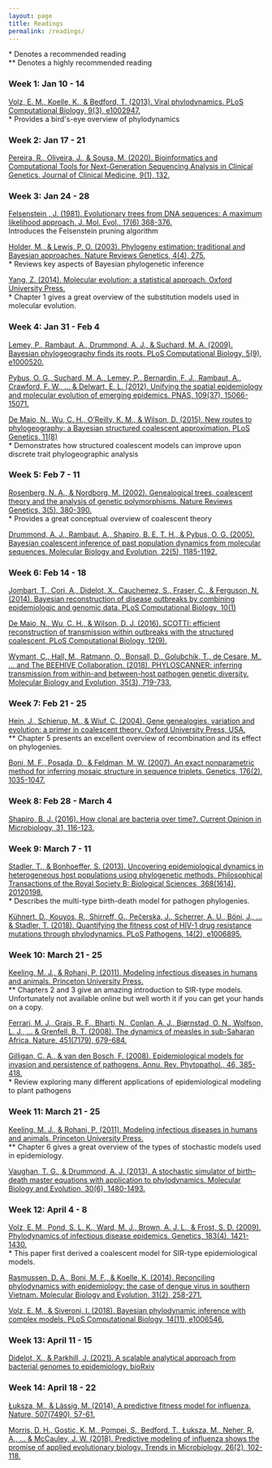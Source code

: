 ```yaml
---
layout: page
title: Readings
permalink: /readings/
---
```


\* Denotes a recommended reading <br>
\*\* Denotes a highly recommended reading


### Week 1: Jan 10 - 14

[Volz, E. M., Koelle, K., & Bedford, T. (2013). Viral phylodynamics. PLoS Computational Biology, 9(3), e1002947.][volz2013] <br>
\* Provides a bird's-eye overview of phylodynamics <br>

[volz2013]: <https://doi.org/10.1371/journal.pcbi.1002947>

### Week 2: Jan 17 - 21

[Pereira, R., Oliveira, J., & Sousa, M. (2020). Bioinformatics and Computational Tools for Next-Generation Sequencing Analysis in Clinical Genetics. Journal of Clinical Medicine, 9(1), 132.][pereira2020] <br>

[pereira2020]: https://www.mdpi.com/2077-0383/9/1/132/htm

### Week 3: Jan 24 - 28

[Felsenstein , J. (1981). Evolutionary trees from DNA sequences: A maximum likelihood approach. J. Mol. Evol., 17(6) 368-376.][felsenstein1981] <br>
Introduces the Felsenstein pruning algorithm <br>

[felsenstein1981]: https://link.springer.com/article/10.1007/BF01734359

[Holder, M., & Lewis, P. O. (2003). Phylogeny estimation: traditional and Bayesian approaches. Nature Reviews Genetics, 4(4), 275.][holder2003] <br>
\* Reviews key aspects of Bayesian phylogenetic inference <br>

[holder2003]: <http://cgl.bioinfo.uqam.ca/bif7001/articles/BIF7001-Phylo-NatureReviewsGenetics4a.pdf>

[Yang, Z. (2014). Molecular evolution: a statistical approach. Oxford University Press.][yang2014] <br>
\* Chapter 1 gives a great overview of the substitution models used in molecular evolution. <br>

[yang2014]: <https://catalog.lib.ncsu.edu/catalog/DUKE006146449>

### Week 4: Jan 31 - Feb 4

[Lemey, P., Rambaut, A., Drummond, A. J., & Suchard, M. A. (2009). Bayesian phylogeography finds its roots. PLoS Computational Biology, 5(9), e1000520.][lemey2009] <br>

[lemey2009]: <https://doi.org/10.1371/journal.pcbi.1000520>

[Pybus, O. G., Suchard, M. A., Lemey, P., Bernardin, F. J., Rambaut, A., Crawford, F. W., ... & Delwart, E. L. (2012). Unifying the spatial epidemiology and molecular evolution of emerging epidemics. PNAS, 109(37), 15066-15071.][pybus2012] <br>

[pybus2012]: <https://doi.org/10.1073/pnas.1206598109>

[De Maio, N., Wu, C. H., O’Reilly, K. M., & Wilson, D. (2015). New routes to phylogeography: a Bayesian structured coalescent approximation. PLoS Genetics, 11(8)][demaio2015] <br>
\* Demonstrates how structured coalescent models can improve upon discrete trait phylogeographic analysis <br>

[demaio2015]: <https://doi.org/10.1371/journal.pgen.1005421>

### Week 5: Feb 7 - 11

[Rosenberg, N. A., & Nordborg, M. (2002). Genealogical trees, coalescent theory and the analysis of genetic polymorphisms. Nature Reviews Genetics, 3(5), 380-390.][rosenberg2002] <br>
\* Provides a great conceptual overview of coalescent theory <br>

[rosenberg2002]: <https://www.nature.com/articles/nrg795>

[Drummond, A. J., Rambaut, A., Shapiro, B. E. T. H., & Pybus, O. G. (2005). Bayesian coalescent inference of past population dynamics from molecular sequences. Molecular Biology and Evolution, 22(5), 1185-1192.][drummond2005] <br>

[drummond2005]: <https://academic.oup.com/mbe/article/22/5/1185/1066885>

### Week 6: Feb 14 - 18

[Jombart, T., Cori, A., Didelot, X., Cauchemez, S., Fraser, C., & Ferguson, N. (2014). Bayesian reconstruction of disease outbreaks by combining epidemiologic and genomic data. PLoS Computational Biology, 10(1)][jombart2014]

[jombart2014]: <https://journals.plos.org/ploscompbiol/article/file?type=printable&id=10.1371/journal.pcbi.1003457>

[De Maio, N., Wu, C. H., & Wilson, D. J. (2016). SCOTTI: efficient reconstruction of transmission within outbreaks with the structured coalescent. PLoS Computational Biology, 12(9).][demaio2016]

[demaio2016]: <https://doi.org/10.1371/journal.pcbi.1005130>

[Wymant, C., Hall, M., Ratmann, O., Bonsall, D., Golubchik, T., de Cesare, M., ... and The BEEHIVE Collaboration. (2018). PHYLOSCANNER: inferring transmission from within-and between-host pathogen genetic diversity. Molecular Biology and Evolution, 35(3), 719-733.][wymant2018]

[wymant2018]: <https://academic.oup.com/mbe/article/35/3/719/4653772>

### Week 7: Feb 21 - 25

[Hein, J., Schierup, M., & Wiuf, C. (2004). Gene genealogies, variation and evolution: a primer in coalescent theory. Oxford University Press, USA.][hein2004] <br>
\*\* Chapter 5 presents an excellent overview of recombination and its effect on phylogenies. <br>

[hein2004]: <https://catalog.lib.ncsu.edu/catalog/NCSU1940857>

[Boni, M. F., Posada, D., & Feldman, M. W. (2007). An exact nonparametric method for inferring mosaic structure in sequence triplets. Genetics, 176(2), 1035-1047.][boni2007] 

[boni2007]: <https://www.genetics.org/content/176/2/1035.short>

### Week 8: Feb 28 - March 4

[Shapiro, B. J. (2016). How clonal are bacteria over time?. Current Opinion in Microbiology, 31, 116-123.][shapiro2016]

[shapiro2016]: https://doi.org/10.1016/j.mib.2016.03.013

### Week 9: March 7 - 11

[Stadler, T., & Bonhoeffer, S. (2013). Uncovering epidemiological dynamics in heterogeneous host populations using phylogenetic methods. Philosophical Transactions of the Royal Society B: Biological Sciences, 368(1614), 20120198.][stadler2013] <br>
\* Describes the multi-type birth-death model for pathogen phylogenies. <br>

[stadler2013]: <https://doi.org/10.1098/rstb.2012.0198>

[Kühnert, D., Kouyos, R., Shirreff, G., Pečerska, J., Scherrer, A. U., Böni, J., ... & Stadler, T. (2018). Quantifying the fitness cost of HIV-1 drug resistance mutations through phylodynamics. PLoS Pathogens, 14(2), e1006895.][kuhnert2018] 

[kuhnert2018]: <https://doi.org/10.1371/journal.ppat.1006895>

### Week 10: March 21 - 25

[Keeling, M. J., & Rohani, P. (2011). Modeling infectious diseases in humans and animals. Princeton University Press.][keeling2011] <br>
\*\* Chapters 2 and 3 give an amazing introduction to SIR-type models. Unfortunately not available online but well worth it if you can get your hands on a copy. <br>

[keeling2011]: <https://catalog.lib.ncsu.edu/catalog/NCSU2255422>

[Ferrari, M. J., Grais, R. F., Bharti, N., Conlan, A. J., Bjørnstad, O. N., Wolfson, L. J., ... & Grenfell, B. T. (2008). The dynamics of measles in sub-Saharan Africa. Nature, 451(7179), 679-684.][ferrari2008] <br>

[ferrari2008]: <https://www.nature.com/articles/nature06509>

[Gilligan, C. A., & van den Bosch, F. (2008). Epidemiological models for invasion and persistence of pathogens. Annu. Rev. Phytopathol., 46, 385-418.][gilligan2008] <br>
\* Review exploring many different applications of epidemiological modeling to plant pathogens <br>

[gilligan2008]: <https://www.annualreviews.org/doi/abs/10.1146/annurev.phyto.45.062806.094357>

### Week 11: March 21 - 25

[Keeling, M. J., & Rohani, P. (2011). Modeling infectious diseases in humans and animals. Princeton University Press.][keeling2011] <br>
\*\* Chapter 6 gives a great overview of the types of stochastic models used in epidemiology. <br>

[keeling2011]: <https://catalog.lib.ncsu.edu/catalog/NCSU2255422>

[Vaughan, T. G., & Drummond, A. J. (2013). A stochastic simulator of birth–death master equations with application to phylodynamics. Molecular Biology and Evolution, 30(6), 1480-1493.][vaughan2013] <br>

[vaughan2013]: <https://doi.org/10.1093/molbev/mst057>

### Week 12: April 4 - 8

[Volz, E. M., Pond, S. L. K., Ward, M. J., Brown, A. J. L., & Frost, S. D. (2009). Phylodynamics of infectious disease epidemics. Genetics, 183(4), 1421-1430.][volz2009] <br>
\* This paper first derived a coalescent model for SIR-type epidemiological models. <br>

[volz2009]: <https://doi.org/10.1534/genetics.109.106021>

[Rasmussen, D. A., Boni, M. F., & Koelle, K. (2014). Reconciling phylodynamics with epidemiology: the case of dengue virus in southern Vietnam. Molecular Biology and Evolution, 31(2), 258-271.][rasmussen2014]

[rasmussen2014]: <https://doi.org/10.1093/molbev/mst203>

[Volz, E. M., & Siveroni, I. (2018). Bayesian phylodynamic inference with complex models. PLoS Computational Biology, 14(11), e1006546.][phydyn] <br>

[phydyn]: <https://doi.org/10.1371/journal.pcbi.1006546>

### Week 13: April 11 - 15

[Didelot, X., & Parkhill, J. (2021). A scalable analytical approach from bacterial genomes to epidemiology. bioRxiv][didelot2021]

[didelot2021]: https://doi.org/10.1101/2021.11.19.469232

### Week 14: April 18 - 22

[Łuksza, M., & Lässig, M. (2014). A predictive fitness model for influenza. Nature, 507(7490), 57-61.][luksza2014] <br>

[luksza2014]: <https://www.nature.com/articles/nature13087>

[Morris, D. H., Gostic, K. M., Pompei, S., Bedford, T., Łuksza, M., Neher, R. A., ... & McCauley, J. W. (2018). Predictive modeling of influenza shows the promise of applied evolutionary biology. Trends in Microbiology, 26(2), 102-118.][morris2018] <br>

[morris2018]: <https://doi.org/10.1016/j.tim.2017.09.004>

